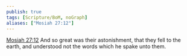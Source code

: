 ```yaml
---
publish: true
tags: [Scripture/BoM, noGraph]
aliases: ["Mosiah 27:12"]
---
```

[Mosiah 27:12](https://churchofjesuschrist.org/study/scriptures/bofm/mosiah/27?lang=eng&id=p12#p12) And so great was their astonishment, that they fell to the earth, and understood not the words which he spake unto them.
